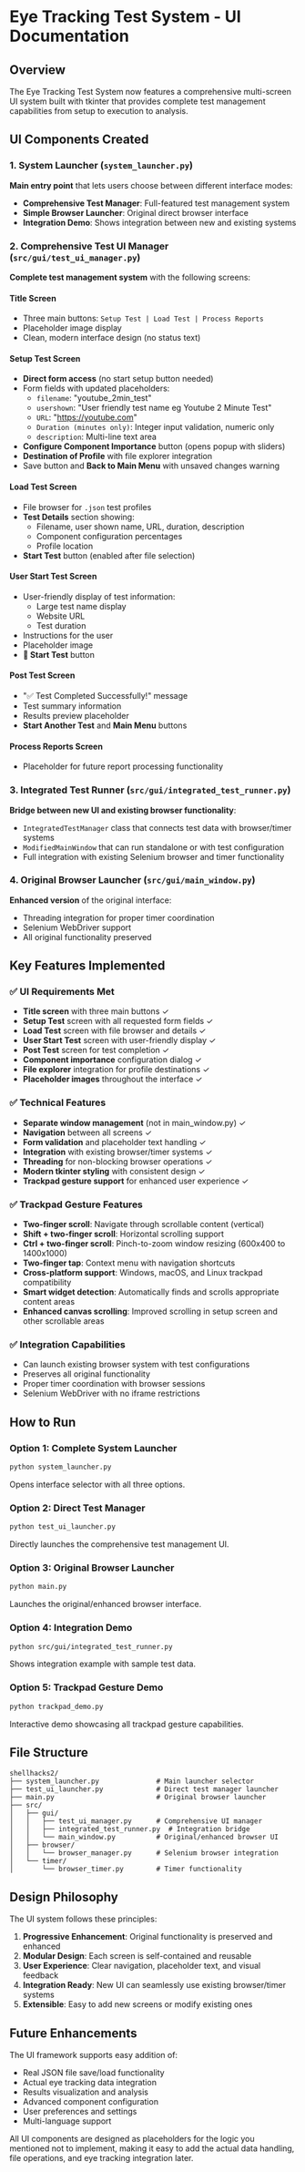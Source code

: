 # Eye Tracking Test System - UI Documentation

## Overview

The Eye Tracking Test System now features a comprehensive multi-screen UI system built with tkinter that provides complete test management capabilities from setup to execution to analysis.

## UI Components Created

### 1. System Launcher (`system_launcher.py`)

**Main entry point** that lets users choose between different interface modes:

- **Comprehensive Test Manager**: Full-featured test management system
- **Simple Browser Launcher**: Original direct browser interface
- **Integration Demo**: Shows integration between new and existing systems

### 2. Comprehensive Test UI Manager (`src/gui/test_ui_manager.py`)

**Complete test management system** with the following screens:

#### Title Screen

- Three main buttons: `Setup Test | Load Test | Process Reports`
- Placeholder image display
- Clean, modern interface design (no status text)

#### Setup Test Screen

- **Direct form access** (no start setup button needed)
- Form fields with updated placeholders:
  - `filename`: "youtube_2min_test"
  - `usershown`: "User friendly test name eg Youtube 2 Minute Test"
  - `URL`: "https://youtube.com"
  - `Duration (minutes only)`: Integer input validation, numeric only
  - `description`: Multi-line text area
- **Configure Component Importance** button (opens popup with sliders)
- **Destination of Profile** with file explorer integration
- Save button and **Back to Main Menu** with unsaved changes warning

#### Load Test Screen

- File browser for `.json` test profiles
- **Test Details** section showing:
  - Filename, user shown name, URL, duration, description
  - Component configuration percentages
  - Profile location
- **Start Test** button (enabled after file selection)

#### User Start Test Screen

- User-friendly display of test information:
  - Large test name display
  - Website URL
  - Test duration
- Instructions for the user
- Placeholder image
- **🚀 Start Test** button

#### Post Test Screen

- "✅ Test Completed Successfully!" message
- Test summary information
- Results preview placeholder
- **Start Another Test** and **Main Menu** buttons

#### Process Reports Screen

- Placeholder for future report processing functionality

### 3. Integrated Test Runner (`src/gui/integrated_test_runner.py`)

**Bridge between new UI and existing browser functionality**:

- `IntegratedTestManager` class that connects test data with browser/timer systems
- `ModifiedMainWindow` that can run standalone or with test configuration
- Full integration with existing Selenium browser and timer functionality

### 4. Original Browser Launcher (`src/gui/main_window.py`)

**Enhanced version** of the original interface:

- Threading integration for proper timer coordination
- Selenium WebDriver support
- All original functionality preserved

## Key Features Implemented

### ✅ UI Requirements Met

- **Title screen** with three main buttons ✓
- **Setup Test** screen with all requested form fields ✓
- **Load Test** screen with file browser and details ✓
- **User Start Test** screen with user-friendly display ✓
- **Post Test** screen for test completion ✓
- **Component importance** configuration dialog ✓
- **File explorer** integration for profile destinations ✓
- **Placeholder images** throughout the interface ✓

### ✅ Technical Features

- **Separate window management** (not in main_window.py) ✓
- **Navigation** between all screens ✓
- **Form validation** and placeholder text handling ✓
- **Integration** with existing browser/timer systems ✓
- **Threading** for non-blocking browser operations ✓
- **Modern tkinter styling** with consistent design ✓
- **Trackpad gesture support** for enhanced user experience ✓

### ✅ Trackpad Gesture Features

- **Two-finger scroll**: Navigate through scrollable content (vertical)
- **Shift + two-finger scroll**: Horizontal scrolling support
- **Ctrl + two-finger scroll**: Pinch-to-zoom window resizing (600x400 to 1400x1000)
- **Two-finger tap**: Context menu with navigation shortcuts
- **Cross-platform support**: Windows, macOS, and Linux trackpad compatibility
- **Smart widget detection**: Automatically finds and scrolls appropriate content areas
- **Enhanced canvas scrolling**: Improved scrolling in setup screen and other scrollable areas

### ✅ Integration Capabilities

- Can launch existing browser system with test configurations
- Preserves all original functionality
- Proper timer coordination with browser sessions
- Selenium WebDriver with no iframe restrictions

## How to Run

### Option 1: Complete System Launcher

```bash
python system_launcher.py
```

Opens interface selector with all three options.

### Option 2: Direct Test Manager

```bash
python test_ui_launcher.py
```

Directly launches the comprehensive test management UI.

### Option 3: Original Browser Launcher

```bash
python main.py
```

Launches the original/enhanced browser interface.

### Option 4: Integration Demo

```bash
python src/gui/integrated_test_runner.py
```

Shows integration example with sample test data.

### Option 5: Trackpad Gesture Demo

```bash
python trackpad_demo.py
```

Interactive demo showcasing all trackpad gesture capabilities.

## File Structure

```
shellhacks2/
├── system_launcher.py              # Main launcher selector
├── test_ui_launcher.py             # Direct test manager launcher
├── main.py                         # Original browser launcher
├── src/
│   ├── gui/
│   │   ├── test_ui_manager.py      # Comprehensive UI manager
│   │   ├── integrated_test_runner.py  # Integration bridge
│   │   └── main_window.py          # Original/enhanced browser UI
│   ├── browser/
│   │   └── browser_manager.py      # Selenium browser integration
│   └── timer/
│       └── browser_timer.py        # Timer functionality
```

## Design Philosophy

The UI system follows these principles:

1. **Progressive Enhancement**: Original functionality is preserved and enhanced
2. **Modular Design**: Each screen is self-contained and reusable
3. **User Experience**: Clear navigation, placeholder text, and visual feedback
4. **Integration Ready**: New UI can seamlessly use existing browser/timer systems
5. **Extensible**: Easy to add new screens or modify existing ones

## Future Enhancements

The UI framework supports easy addition of:

- Real JSON file save/load functionality
- Actual eye tracking data integration
- Results visualization and analysis
- Advanced component configuration
- User preferences and settings
- Multi-language support

All UI components are designed as placeholders for the logic you mentioned not to implement, making it easy to add the actual data handling, file operations, and eye tracking integration later.
